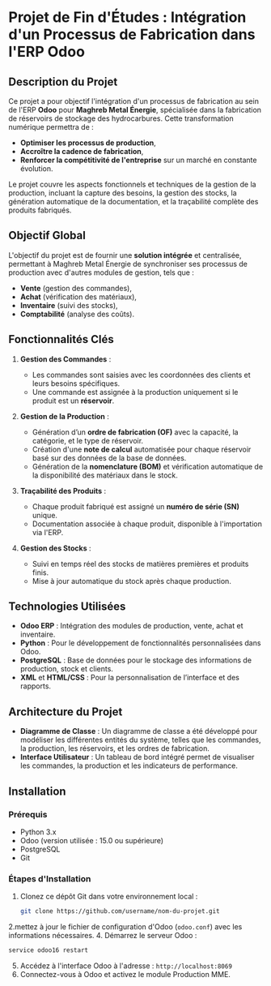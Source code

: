 
# Projet de Fin d'Études : Intégration d'un Processus de Fabrication dans l'ERP Odoo

## Description du Projet

Ce projet a pour objectif l'intégration d'un processus de fabrication au sein de l'ERP **Odoo** pour **Maghreb Metal Énergie**, spécialisée dans la fabrication de réservoirs de stockage des hydrocarbures. Cette transformation numérique permettra de :
- **Optimiser les processus de production**,
- **Accroître la cadence de fabrication**,
- **Renforcer la compétitivité de l'entreprise** sur un marché en constante évolution.

Le projet couvre les aspects fonctionnels et techniques de la gestion de la production, incluant la capture des besoins, la gestion des stocks, la génération automatique de la documentation, et la traçabilité complète des produits fabriqués.

## Objectif Global

L'objectif du projet est de fournir une **solution intégrée** et centralisée, permettant à Maghreb Metal Énergie de synchroniser ses processus de production avec d'autres modules de gestion, tels que :
- **Vente** (gestion des commandes),
- **Achat** (vérification des matériaux),
- **Inventaire** (suivi des stocks),
- **Comptabilité** (analyse des coûts).

## Fonctionnalités Clés

1. **Gestion des Commandes** : 
   - Les commandes sont saisies avec les coordonnées des clients et leurs besoins spécifiques.
   - Une commande est assignée à la production uniquement si le produit est un **réservoir**.

2. **Gestion de la Production** : 
   - Génération d’un **ordre de fabrication (OF)** avec la capacité, la catégorie, et le type de réservoir.
   - Création d'une **note de calcul** automatisée pour chaque réservoir basé sur des données de la base de données.
   - Génération de la **nomenclature (BOM)** et vérification automatique de la disponibilité des matériaux dans le stock.

3. **Traçabilité des Produits** : 
   - Chaque produit fabriqué est assigné un **numéro de série (SN)** unique.
   - Documentation associée à chaque produit, disponible à l'importation via l'ERP.

4. **Gestion des Stocks** :
   - Suivi en temps réel des stocks de matières premières et produits finis.
   - Mise à jour automatique du stock après chaque production.

## Technologies Utilisées

- **Odoo ERP** : Intégration des modules de production, vente, achat et inventaire.
- **Python** : Pour le développement de fonctionnalités personnalisées dans Odoo.
- **PostgreSQL** : Base de données pour le stockage des informations de production, stock et clients.
- **XML** et **HTML/CSS** : Pour la personnalisation de l’interface et des rapports.

## Architecture du Projet

- **Diagramme de Classe** : Un diagramme de classe a été développé pour modéliser les différentes entités du système, telles que les commandes, la production, les réservoirs, et les ordres de fabrication.
- **Interface Utilisateur** : Un tableau de bord intégré permet de visualiser les commandes, la production et les indicateurs de performance.

## Installation

### Prérequis

- Python 3.x
- Odoo (version utilisée : 15.0 ou supérieure)
- PostgreSQL
- Git

### Étapes d'Installation

1. Clonez ce dépôt Git dans votre environnement local :
   ```bash
   git clone https://github.com/username/nom-du-projet.git
   ```
2.mettez à jour le fichier de configuration d'Odoo (`odoo.conf`) avec les informations nécessaires.
4. Démarrez le serveur Odoo :
   ```bash
   service odoo16 restart 
   ```
5. Accédez à l'interface Odoo à l'adresse : `http://localhost:8069`
6. Connectez-vous à Odoo et activez le module Production MME.